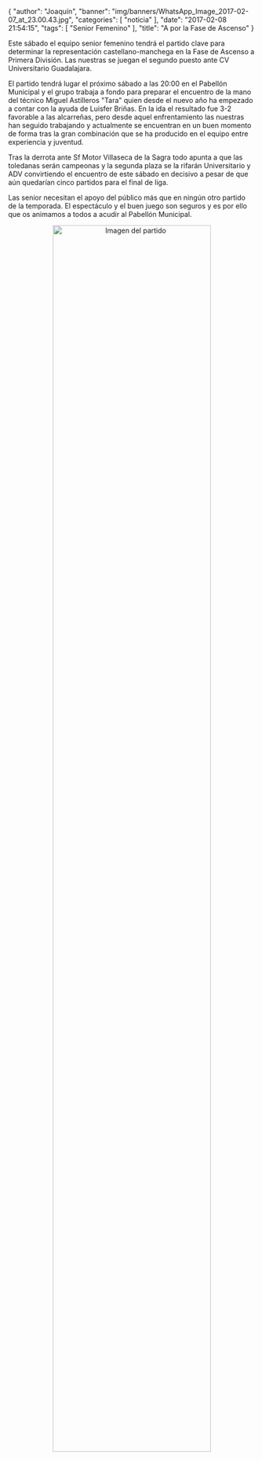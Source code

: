 {
  "author": "Joaquín", 
  "banner": "img/banners/WhatsApp_Image_2017-02-07_at_23.00.43.jpg", 
  "categories": [
    "noticia"
  ], 
  "date": "2017-02-08 21:54:15", 
  "tags": [
    "Senior Femenino"
  ], 
  "title": "A por la Fase de Ascenso"
}

Este sábado el equipo senior femenino tendrá el partido clave para determinar la representación castellano-manchega en la Fase de Ascenso a Primera División. Las nuestras se juegan el segundo puesto ante CV Universitario Guadalajara.

El partido tendrá lugar el próximo sábado a las 20:00 en el Pabellón Municipal y el grupo trabaja a fondo para preparar el encuentro de la mano del técnico Miguel Astilleros "Tara" quien desde el nuevo año ha empezado a contar con la ayuda de Luisfer Briñas. En la ida el resultado fue 3-2 favorable a las alcarreñas, pero desde aquel enfrentamiento las nuestras han seguido trabajando y actualmente se encuentran en un buen momento de forma tras la gran combinación que se ha producido en el equipo entre experiencia y juventud.

Tras la derrota ante Sf Motor Villaseca de la Sagra todo apunta a que las toledanas serán campeonas y la segunda plaza se la rifarán Universitario y ADV convirtiendo el encuentro de este sábado en decisivo a pesar de que aún quedarían cinco partidos para el final de liga.

Las senior necesitan el apoyo del público más que en ningún otro partido de la temporada. El espectáculo y el buen juego son seguros y es por ello que os animamos a todos a acudir al Pabellón Municipal.

<center>
<a target="_new" href="http://www.advmiguelturra.org/img/banners/WhatsApp%20Image%202017-02-07%20at%2023.00.43.jpg"> 
<img alt="Imagen del partido" width="80%" align="center" src="http://www.advmiguelturra.org/img/banners/WhatsApp%20Image%202017-02-07%20at%2023.00.43.jpg"/> </a> </center>

